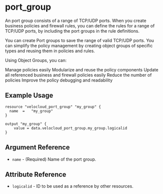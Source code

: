 # port_group

An port group consists of a range of TCP/UDP ports. When you create business policies and firewall rules, you can define the rules for a range of TCP/UDP ports, by including the port groups in the rule definitions.

You can create Port groups to save the range of valid TCP/UDP ports. You can simplify the policy management by creating object groups of specific types and reusing them in policies and rules.

Using Object Groups, you can:

Manage policies easily
Modularize and reuse the policy components
Update all referenced business and firewall policies easily
Reduce the number of policies
Improve the policy debugging and readability

## Example Usage

```hcl
resource "velocloud_port_group" "my_group" {
  name  =   "my_group"
}

output "my_group" {
    value = data.velocloud_port_group.my_group.logicalid
}

```

## Argument Reference

* `name` - (Required) Name of the port group.


## Attribute Reference

* `logicalid` - ID to be used as a reference by other resources.